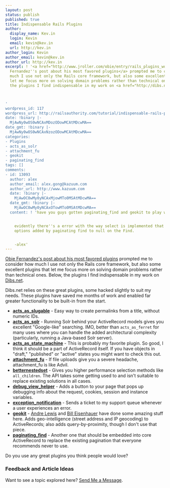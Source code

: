 ```yaml
---
layout: post
status: publish
published: true
title: Indispensable Rails Plugins
author:
  display_name: Kev.in
  login: Kevin
  email: kevin@kev.in
  url: http://kev.in
author_login: Kevin
author_email: kevin@kev.in
author_url: http://kev.in
excerpt: ! '<a href="http://www.jroller.com/obie/entry/rails_plugins_worth_their_something">Obie
  Fernandez''s post about his most favored plugins</a> prompted me to consider how
  much I use not only the Rails core framework, but also some excellent plugins that
  let me focus more on solving domain problems rather than technical ones. Below,
  the plugins I find indispensable in my work on <a href="http://dibs.net">Dibs.net</a>.



'
wordpress_id: 117
wordpress_url: http://railsauthority.com/tutorial/indispensable-rails-plugins
date: !binary |-
  MjAwNy0wOS0wNCAxMDozODowMCAtMDcwMA==
date_gmt: !binary |-
  MjAwNy0wOS0wNCAxNzozODowMCAtMDcwMA==
categories:
- Plugins
- acts_as_solr
- attachment_fu
- geokit
- paginating_find
tags: []
comments:
- id: 13093
  author: alex
  author_email: alex.gong@kazuum.com
  author_url: http://www.kazuum.com
  date: !binary |-
    MjAwOC0wMy0yNCAxMjowMTo0MSAtMDcwMA==
  date_gmt: !binary |-
    MjAwOC0wMy0yNCAxOTowMTo0MSAtMDcwMA==
  content: ! 'have you guys gotten paginating_find and geokit to play well together?


    evidently there''s a error with the way select is implemented that shunts other
    options added by paginating find to null on the Find.


    -alex'
---
```

<p><a href="http://www.jroller.com/obie/entry/rails_plugins_worth_their_something">Obie Fernandez's post about his most favored plugins</a> prompted me to consider how much I use not only the Rails core framework, but also some excellent plugins that let me focus more on solving domain problems rather than technical ones. Below, the plugins I find indispensable in my work on <a href="http://dibs.net">Dibs.net</a>.</p>
<p><a id="more"></a><a id="more-117"></a></p>
<p>Dibs.net relies on these great plugins, some hacked slightly to suit my needs. These plugins have saved me months of work and enabled far greater functionality to be built-in from the start.</p>
<ul>
<li><strong><a href="http://code.dunae.ca/acts_as_slugable.html">acts_as_slugable</a></strong> - Easy way to create permalinks from a title, without numeric IDs.</li>
<li><strong><a href="http://acts_as_solr.railsfreaks.com/">acts_as_solr</a></strong> - Running Solr behind your ActiveRecord models gives you excellent "Google-like" searching. IMO, better than <code>acts_as_ferret</code> for many uses where you can handle the added architectural complexity (particularly, running a Java-based Solr server).</li>
<li><strong><a href="http://elitists.textdriven.com/svn/plugins/acts_as_state_machine">acts_as_state_machine</a></strong> - This is probably my favorite plugin. So good, I think it should be a part of ActiveRecord itself. If you have objects in "draft," "published" or "active" states you might want to check this out.</li>
<li><strong><a href="http://svn.techno-weenie.net/projects/plugins/attachment_fu/README">attachment_fu</a></strong> - If file uploads give you a severe headache, attachment_fu is like Advil.</li>
<li><strong><a href="http://opensource.symetrie.com/trac/better_nested_set/">betternestedset</a></strong> - Gives you higher performance selection methods like <code>all_children</code>. The API takes some getting used to and isn't suitable to replace existing solutions in all cases.</li>
<li><strong><a href="http://www.realityforge.org/articles/2006/03/20/rails-plugin-to-help-debug-views">debug_view_helper</a></strong> - Adds a button to your page that pops up debugging info about the request, cookies, session and instance variables.</li>
<li><strong><a href="http://dev.rubyonrails.org/svn/rails/plugins/exception_notification/">exception_notification</a></strong> - Sends a ticket to my support queue whenever a user experiences an error.</li>
<li><strong><a href="http://geokit.rubyforge.org/">geokit</a></strong> - <a href="http://earthcode.com/">Andre Lewis</a> and <a href="http://blog.billeisenhauer.com/">Bill Eisenhauer</a> have done some amazing stuff here. Adds geo-intelligence (street address and IP geocoding) to ActiveRecords; also adds query-by-proximity, though I don't use that piece.</li>
<li><strong><a href="http://cardboardrocket.com/pages/paginating_find">paginating_find</a></strong> - Another one that should be embedded into core ActiveRecord to replace the existing pagination that everyone recommends never to use.</li>
</ul>
<p>Do you use any great plugins you think people would love?</p>
<h3>Feedback and Article Ideas</h3>
<p>Want to see a topic explored here? <a href="/contact">Send Me a Message</a>.</p>
